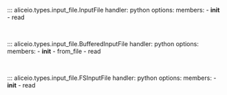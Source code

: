 ::: aliceio.types.input_file.InputFile
    handler: python
    options:
      members:
        - __init__
        - read

<br/>

::: aliceio.types.input_file.BufferedInputFile
    handler: python
    options:
      members:
        - __init__
        - from_file
        - read

<br/>

::: aliceio.types.input_file.FSInputFile
    handler: python
    options:
      members:
        - __init__
        - read

